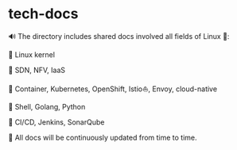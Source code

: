 # tech-docs
🔊 The directory includes shared docs involved all fields of Linux 🐧:

🎉 Linux kernel

🎉 SDN, NFV, IaaS

🎉 Container, Kubernetes, OpenShift, Istio⛵, Envoy, cloud-native

🎉 Shell, Golang, Python

🎉 CI/CD, Jenkins, SonarQube

👏 All docs will be continuously updated from time to time.



